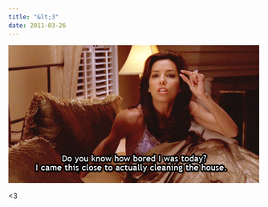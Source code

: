 ```yaml
---
title: "&lt;3"
date: 2011-03-26
---
```


![2011-03-26-175kdg64.png](/images/2011-03-26-175kdg64.png)

&lt;3